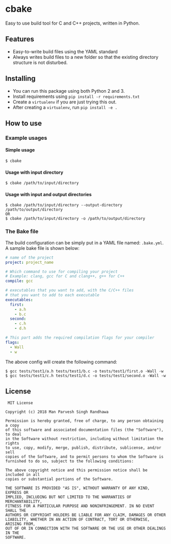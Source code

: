 # cbake
Easy to use build tool for C and C++ projects, written in Python.

## Features
- Easy-to-write build files using the YAML standard
- Always writes build files to a new folder so that the existing directory structure is not disturbed. 

## Installing
- You can run this package using both Python 2 and 3.
- Install requirements using `pip install -r requirements.txt`
- Create a `virtualenv` if you are just trying this out.
- After creating a `virtualenv`, run `pip install -e .`

## How to use

### Example usages

#### Simple usage
```
$ cbake
```

#### Usage with input directory
```
$ cbake /path/to/input/directory
```

#### Usage with input and output directories
```
$ cbake /path/to/input/directory --output-directory /path/to/output/directory
OR
$ cbake /path/to/input/directory -o /path/to/output/directory
```

### The Bake file
The build configuration can be simply put in a YAML file named: `.bake.yml`. A sample bake file is shown below:

```yaml
# name of the project
project: project_name

# Which command to use for compiling your project
# Example: clang, gcc for C and clang++, g++ for C++ 
compile: gcc

# executables that you want to add, with the C/C++ files
# that you want to add to each executable
executables:
  first:
    - a.h
    - b.c
  second:
    - c.h
    - d.h

# This part adds the required compilation flags for your compiler
flags:
  - Wall
  - w
```

The above config will create the following command:
```
$ gcc tests/test1/a.h tests/test1/b.c -o tests/test1/first.o -Wall -w
$ gcc tests/test1/c.h tests/test1/d.c -o tests/test1/second.o -Wall -w
```


## License
```
 MIT License

Copyright (c) 2018 Man Parvesh Singh Randhawa

Permission is hereby granted, free of charge, to any person obtaining a copy
of this software and associated documentation files (the "Software"), to deal
in the Software without restriction, including without limitation the rights
to use, copy, modify, merge, publish, distribute, sublicense, and/or sell
copies of the Software, and to permit persons to whom the Software is
furnished to do so, subject to the following conditions:

The above copyright notice and this permission notice shall be included in all
copies or substantial portions of the Software.

THE SOFTWARE IS PROVIDED "AS IS", WITHOUT WARRANTY OF ANY KIND, EXPRESS OR
IMPLIED, INCLUDING BUT NOT LIMITED TO THE WARRANTIES OF MERCHANTABILITY,
FITNESS FOR A PARTICULAR PURPOSE AND NONINFRINGEMENT. IN NO EVENT SHALL THE
AUTHORS OR COPYRIGHT HOLDERS BE LIABLE FOR ANY CLAIM, DAMAGES OR OTHER
LIABILITY, WHETHER IN AN ACTION OF CONTRACT, TORT OR OTHERWISE, ARISING FROM,
OUT OF OR IN CONNECTION WITH THE SOFTWARE OR THE USE OR OTHER DEALINGS IN THE
SOFTWARE.
```
